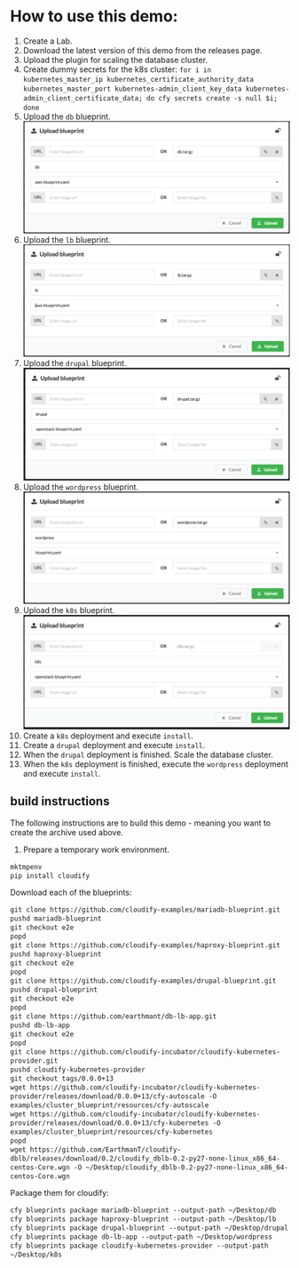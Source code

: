 # How to use this demo:

1. Create a Lab.
2. Download the latest version of this demo from the releases page.
3. Upload the plugin for scaling the database cluster.
4. Create dummy secrets for the k8s cluster: `for i in kubernetes_master_ip kubernetes_certificate_authority_data kubernetes_master_port kubernetes-admin_client_key_data kubernetes-admin_client_certificate_data; do cfy secrets create -s null $i; done`
5. Upload the `db` blueprint. ![upload db blueprint][uploaddb]
6. Upload the `lb` blueprint. ![upload lb blueprint][uploadlb]
7. Upload the `drupal` blueprint. ![upload drupal blueprint][uploaddp]
8. Upload the `wordpress` blueprint. ![upload wordpress blueprint][uploadwp]
9. Upload the `k8s` blueprint. ![upload k8s blueprint][uploadk8s]
10. Create a `k8s` deployment and execute `install`.
11. Create a `drupal` deployment and execute `install`.
12. When the `drupal` deployment is finished. Scale the database cluster.
13. When the `k8s` deployment is finished, execute the `wordpress` deployment and execute `install`.


##  build instructions

The following instructions are to build this demo - meaning you want to create the archive used above.

1. Prepare a temporary work environment.
```
mktmpenv
pip install cloudify
```

Download each of the blueprints:
```
git clone https://github.com/cloudify-examples/mariadb-blueprint.git
pushd mariadb-blueprint
git checkout e2e
popd
git clone https://github.com/cloudify-examples/haproxy-blueprint.git
pushd haproxy-blueprint
git checkout e2e
popd
git clone https://github.com/cloudify-examples/drupal-blueprint.git
pushd drupal-blueprint
git checkout e2e
popd
git clone https://github.com/earthmant/db-lb-app.git
pushd db-lb-app
git checkout e2e
popd
git clone https://github.com/cloudify-incubator/cloudify-kubernetes-provider.git
pushd cloudify-kubernetes-provider
git checkout tags/0.0.0+13
wget https://github.com/cloudify-incubator/cloudify-kubernetes-provider/releases/download/0.0.0+13/cfy-autoscale -O examples/cluster_blueprint/resources/cfy-autoscale
wget https://github.com/cloudify-incubator/cloudify-kubernetes-provider/releases/download/0.0.0+13/cfy-kubernetes -O examples/cluster_blueprint/resources/cfy-kubernetes
popd
wget https://github.com/EarthmanT/cloudify-dblb/releases/download/0.2/cloudify_dblb-0.2-py27-none-linux_x86_64-centos-Core.wgn -O ~/Desktop/cloudify_dblb-0.2-py27-none-linux_x86_64-centos-Core.wgn
```

Package them for cloudify:
```
cfy blueprints package mariadb-blueprint --output-path ~/Desktop/db
cfy blueprints package haproxy-blueprint --output-path ~/Desktop/lb
cfy blueprints package drupal-blueprint --output-path ~/Desktop/drupal
cfy blueprints package db-lb-app --output-path ~/Desktop/wordpress
cfy blueprints package cloudify-kubernetes-provider --output-path ~/Desktop/k8s
```

[uploaddb]: https://github.com/EarthmanT/e2e/raw/master/images/step5.png "Upload db Blueprint"
[uploadlb]: https://github.com/EarthmanT/e2e/raw/master/images/step6.png "Upload lb Blueprint"
[uploaddp]: https://github.com/EarthmanT/e2e/raw/master/images/step7.png "Upload drupal Blueprint"
[uploadwp]: https://github.com/EarthmanT/e2e/raw/master/images/step8.png "Upload wordpress Blueprint"
[uploadk8s]: https://github.com/EarthmanT/e2e/raw/master/images/step9.png "Upload k8s Blueprint"

